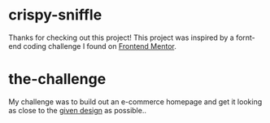 # crispy-sniffle

Thanks for checking out this project!
This project was inspired by a fornt-end coding challenge I found on [Frontend Mentor](https://www.frontendmentor.io).

# the-challenge

My challenge was to build out an e-commerce homepage and get it looking as close to the [given design](https://www.frontendmentor.io/challenges/room-homepage-BtdBY_ENq/hub/room-homepage-5CHaJe_4b) as possible..
